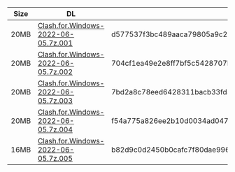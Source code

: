 |    Size   |     DL  | sha512sum |
|  ---  |  ---  |  ---  |
| 20MB | [Clash.for.Windows-2022-06-05.7z.001](https://cdn.jsdelivr.net/gh/appleians/cfw_intel@main/Clash.for.Windows-2022-06-05.7z.001) | d577537f3bc489aaca79805a9c238400a0711b51a354f40e863849ca77040142ced88db2e600e0908c3a56e034b782174ff62fa736653a3625ff734edd38bedd |
| 20MB | [Clash.for.Windows-2022-06-05.7z.002](https://cdn.jsdelivr.net/gh/appleians/cfw_intel@main/Clash.for.Windows-2022-06-05.7z.002) | 704cf1ea49e2e8ff7bf5c5428707bbacdef41ac3bb9a5f35baf8473d052e2dabdb85597aa0569d36a95d5a2c40f6e2c9839ac98a176754de78afcc5e0e1a95f9 |
| 20MB | [Clash.for.Windows-2022-06-05.7z.003](https://cdn.jsdelivr.net/gh/appleians/cfw_intel@main/Clash.for.Windows-2022-06-05.7z.003) | 7bd2a8c78eed6428311bacb33fd308649f88675911439f0ee7270664948af820473daf1b578726149844abb4182b279e95a1f82158d97e8e4178ac0c922961e5 |
| 20MB | [Clash.for.Windows-2022-06-05.7z.004](https://cdn.jsdelivr.net/gh/appleians/cfw_intel@main/Clash.for.Windows-2022-06-05.7z.004) | f54a775a826ee2b10d0034ad04774129d20bea760f5764b7ea3a26090ff028dd3d6067aedc321eb0dccca8eab9ce245f494ec39f3f81f1db54002e674939cd18 |
| 16MB | [Clash.for.Windows-2022-06-05.7z.005](https://cdn.jsdelivr.net/gh/appleians/cfw_intel@main/Clash.for.Windows-2022-06-05.7z.005) | b82d9c0d2450b0cafc7f80dae9963e3977eac0ca9a67c91224f82ac53da617f2fc63434e07608e13b727bf2a2620e013a17bc3e9c16b08750787742a16162826 |
